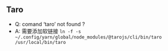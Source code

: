 ## Taro

- Q: comand ‘taro’ not found ? <br/>
- A: 需要添加软链接 <code>ln -f -s ~/.config/yarn/global/node_modules/@tarojs/cli/bin/taro /usr/local/bin/taro </code>
